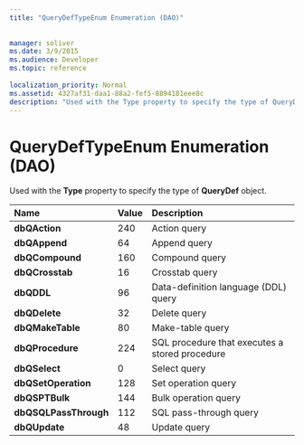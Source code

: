 ```yaml
---
title: "QueryDefTypeEnum Enumeration (DAO)"
 
 
manager: soliver
ms.date: 3/9/2015
ms.audience: Developer
ms.topic: reference
  
localization_priority: Normal
ms.assetid: 4327af31-daa1-88a2-fef5-8894181eee8c
description: "Used with the Type property to specify the type of QueryDef object."
---
```


# QueryDefTypeEnum Enumeration (DAO)

Used with the **Type** property to specify the type of **QueryDef** object. 
  
|**Name**|**Value**|**Description**|
|:-----|:-----|:-----|
|**dbQAction** <br/> |240  <br/> |Action query  <br/> |
|**dbQAppend** <br/> |64  <br/> |Append query  <br/> |
|**dbQCompound** <br/> |160  <br/> |Compound query  <br/> |
|**dbQCrosstab** <br/> |16  <br/> |Crosstab query  <br/> |
|**dbQDDL** <br/> |96  <br/> |Data-definition language (DDL) query  <br/> |
|**dbQDelete** <br/> |32  <br/> |Delete query  <br/> |
|**dbQMakeTable** <br/> |80  <br/> |Make-table query  <br/> |
|**dbQProcedure** <br/> |224  <br/> |SQL procedure that executes a stored procedure  <br/> |
|**dbQSelect** <br/> |0  <br/> |Select query  <br/> |
|**dbQSetOperation** <br/> |128  <br/> |Set operation query  <br/> |
|**dbQSPTBulk** <br/> |144  <br/> |Bulk operation query  <br/> |
|**dbQSQLPassThrough** <br/> |112  <br/> |SQL pass-through query  <br/> |
|**dbQUpdate** <br/> |48  <br/> |Update query  <br/> |
   

